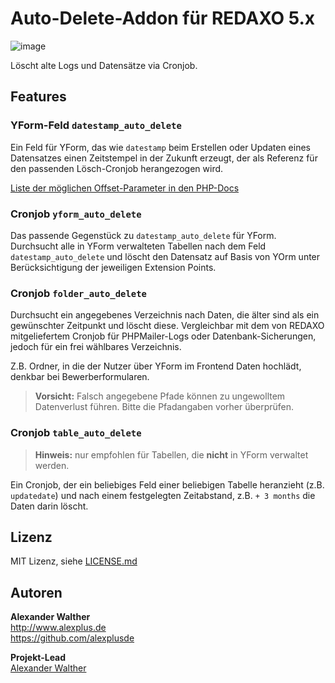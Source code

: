 
# Auto-Delete-Addon für REDAXO 5.x

![image](https://user-images.githubusercontent.com/3855487/152675689-328899a4-90d6-41da-bef4-78d1c8e7f8c5.png)

Löscht alte Logs und Datensätze via Cronjob.

## Features

### YForm-Feld `datestamp_auto_delete`

Ein Feld für YForm, das wie `datestamp` beim Erstellen oder Updaten eines Datensatzes einen Zeitstempel in der Zukunft erzeugt, der als Referenz für den passenden Lösch-Cronjob herangezogen wird.

[Liste der möglichen Offset-Parameter in den PHP-Docs](https://www.php.net/manual/de/function.strtotime.php)

### Cronjob `yform_auto_delete`

Das passende Gegenstück zu `datestamp_auto_delete` für YForm. Durchsucht alle in YForm verwalteten Tabellen nach dem Feld `datestamp_auto_delete` und löscht den Datensatz auf Basis von YOrm unter Berücksichtigung der jeweiligen Extension Points.

### Cronjob `folder_auto_delete`

Durchsucht ein angegebenes Verzeichnis nach Daten, die älter sind als ein gewünschter Zeitpunkt und löscht diese. Vergleichbar mit dem von REDAXO mitgeliefertem Cronjob für PHPMailer-Logs oder Datenbank-Sicherungen, jedoch für ein frei wählbares Verzeichnis.

Z.B. Ordner, in die der Nutzer über YForm im Frontend Daten hochlädt, denkbar bei Bewerberformularen.

> **Vorsicht:** Falsch angegebene Pfade können zu ungewolltem Datenverlust führen. Bitte die Pfadangaben vorher überprüfen.

### Cronjob `table_auto_delete`

> **Hinweis:** nur empfohlen für Tabellen, die **nicht** in YForm verwaltet werden.

Ein Cronjob, der ein beliebiges Feld einer beliebigen Tabelle heranzieht (z.B. `updatedate`) und nach einem festgelegten Zeitabstand, z.B. `+ 3 months` die Daten darin löscht.

## Lizenz

MIT Lizenz, siehe [LICENSE.md](https://github.com/alexplusde/auto_delete/blob/master/LICENSE.md)  

## Autoren

**Alexander Walther**  
<http://www.alexplus.de>  
<https://github.com/alexplusde>  

**Projekt-Lead**  
[Alexander Walther](https://github.com/alexplusde)
